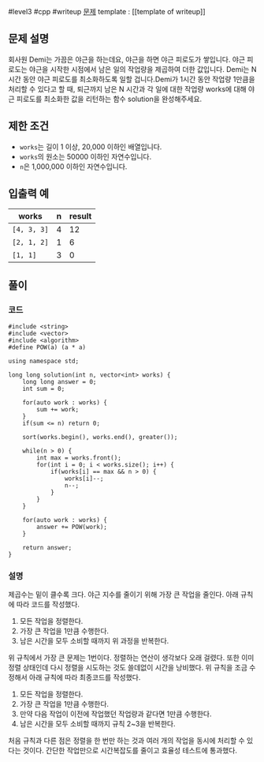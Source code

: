 
#level3 #cpp #writeup
[문제](https://school.programmers.co.kr/learn/courses/30/lessons/12927)
template : [[template of writeup]]

## 문제 설명

회사원 Demi는 가끔은 야근을 하는데요, 야근을 하면 야근 피로도가 쌓입니다. 야근 피로도는 야근을 시작한 시점에서 남은 일의 작업량을 제곱하여 더한 값입니다. Demi는 N시간 동안 야근 피로도를 최소화하도록 일할 겁니다.Demi가 1시간 동안 작업량 1만큼을 처리할 수 있다고 할 때, 퇴근까지 남은 N 시간과 각 일에 대한 작업량 works에 대해 야근 피로도를 최소화한 값을 리턴하는 함수 solution을 완성해주세요.

## 제한 조건

- `works`는 길이 1 이상, 20,000 이하인 배열입니다.
- `works`의 원소는 50000 이하인 자연수입니다.
- `n`은 1,000,000 이하인 자연수입니다.

## 입출력 예

| works       | n   | result |
| ----------- | --- | ------ |
| `[4, 3, 3]` | 4   | 12     |
| `[2, 1, 2]` | 1   | 6      |
| `[1, 1]`    | 3   | 0      |

## 풀이

### 코드

```
#include <string>
#include <vector>
#include <algorithm>
#define POW(a) (a * a)

using namespace std;

long long solution(int n, vector<int> works) {
    long long answer = 0;
    int sum = 0;
    
    for(auto work : works) {
        sum += work;
    }
    if(sum <= n) return 0;
    
    sort(works.begin(), works.end(), greater());
    
    while(n > 0) {
        int max = works.front();
        for(int i = 0; i < works.size(); i++) {
            if(works[i] == max && n > 0) {
                works[i]--;
                n--;
            }
        }
    }
    
    for(auto work : works) {
        answer += POW(work);
    }
    
    return answer;
}
```

### 설명

제곱수는 밑이 클수록 크다. 야근 지수를 줄이기 위해 가장 큰 작업을 줄인다. 아래 규칙에 따라 코드를 작성했다.

1. 모든 작업을 정렬한다.
2. 가장 큰 작업을 1만큼 수행한다.
3. 남은 시간을 모두 소비할 때까지 위 과정을 반복한다.

위 규칙에서 가장 큰 문제는 1번이다. 정렬하는 연산이 생각보다 오래 걸렸다. 또한 이미 정렬 상태인데 다시 정렬을 시도하는 것도 쓸데없이 시간을 낭비했다. 위 규칙을 조금 수정해서 아래 규칙에 따라 최종코드를 작성했다.

1. 모든 작업을 정렬한다.
2. 가장 큰 작업을 1만큼 수행한다.
3. 만약 다음 작업이 이전에 작업했던 작업량과 같다면 1만큼 수행한다.
4. 남은 시간을 모두 소비할 때까지 규칙 2~3을 반복한다.

처음 규칙과 다른 점은 정렬을 한 번만 하는 것과 여러 개의 작업을 동시에 처리할 수 있다는 것이다. 간단한 작업만으로 시간복잡도를 줄이고 효율성 테스트에 통과했다.
